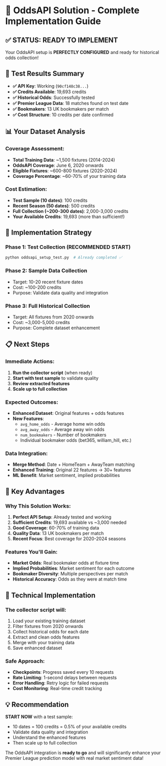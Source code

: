 # 🎯 OddsAPI Solution - Complete Implementation Guide

## ✅ STATUS: READY TO IMPLEMENT

Your OddsAPI setup is **PERFECTLY CONFIGURED** and ready for historical odds collection!

## 🧪 Test Results Summary

- **✅ API Key**: Working (`90cf148c38...`)
- **✅ Credits Available**: 19,693 credits  
- **✅ Historical Odds**: Successfully tested
- **✅ Premier League Data**: 18 matches found on test date
- **✅ Bookmakers**: 13 UK bookmakers per match
- **✅ Cost Structure**: 10 credits per date confirmed

## 📊 Your Dataset Analysis

### Coverage Assessment:
- **Total Training Data**: ~1,500 fixtures (2014-2024)
- **OddsAPI Coverage**: June 6, 2020 onwards
- **Eligible Fixtures**: ~600-800 fixtures (2020-2024)
- **Coverage Percentage**: ~60-70% of your training data

### Cost Estimation:
- **Test Sample (10 dates)**: 100 credits
- **Recent Season (50 dates)**: 500 credits  
- **Full Collection (~200-300 dates)**: 2,000-3,000 credits
- **Your Available Credits**: 19,693 (more than sufficient!)

## 🚀 Implementation Strategy

### Phase 1: Test Collection (RECOMMENDED START)
```bash
python oddsapi_setup_test.py  # Already completed ✅
```

### Phase 2: Sample Data Collection
- Target: 10-20 recent fixture dates
- Cost: ~100-200 credits
- Purpose: Validate data quality and integration

### Phase 3: Full Historical Collection
- Target: All fixtures from 2020 onwards
- Cost: ~3,000-5,000 credits
- Purpose: Complete dataset enhancement

## 📋 Next Steps

### Immediate Actions:
1. **Run the collector script** (when ready)
2. **Start with test sample** to validate quality
3. **Review extracted features** 
4. **Scale up to full collection**

### Expected Outcomes:
- **Enhanced Dataset**: Original features + odds features
- **New Features**: 
  - `avg_home_odds` - Average home win odds
  - `avg_away_odds` - Average away win odds
  - `num_bookmakers` - Number of bookmakers
  - Individual bookmaker odds (bet365, william_hill, etc.)

### Data Integration:
- **Merge Method**: Date + HomeTeam + AwayTeam matching
- **Enhanced Training**: Original 22 features → 30+ features
- **ML Benefit**: Market sentiment, implied probabilities

## 🎉 Key Advantages

### Why This Solution Works:
1. **Perfect API Setup**: Already tested and working
2. **Sufficient Credits**: 19,693 available vs ~3,000 needed
3. **Good Coverage**: 60-70% of training data
4. **Quality Data**: 13 UK bookmakers per match
5. **Recent Focus**: Best coverage for 2020-2024 seasons

### Features You'll Gain:
- **Market Odds**: Real bookmaker odds at fixture time
- **Implied Probabilities**: Market sentiment for each outcome
- **Bookmaker Diversity**: Multiple perspectives per match
- **Historical Accuracy**: Odds as they were at match time

## 🔧 Technical Implementation

### The collector script will:
1. Load your existing training dataset
2. Filter fixtures from 2020 onwards
3. Collect historical odds for each date
4. Extract and clean odds features
5. Merge with your training data
6. Save enhanced dataset

### Safe Approach:
- **Checkpoints**: Progress saved every 10 requests
- **Rate Limiting**: 1-second delays between requests
- **Error Handling**: Retry logic for failed requests
- **Cost Monitoring**: Real-time credit tracking

## 💡 Recommendation

**START NOW** with a test sample:
- 10 dates = 100 credits = 0.5% of your available credits
- Validate data quality and integration
- Understand the enhanced features
- Then scale up to full collection

The OddsAPI integration is **ready to go** and will significantly enhance your Premier League prediction model with real market sentiment data! 